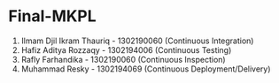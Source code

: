 # Final-MKPL

1. Ilmam Djil Ikram Thauriq - 1302190060 (Continuous Integration)
2. Hafiz Aditya Rozzaqy - 1302194006 (Continuous Testing)
3. Rafly Farhandika - 1302190060 (Continuous Inspection)
4. Muhammad Resky - 1302194069 (Continuous Deployment/Delivery)
